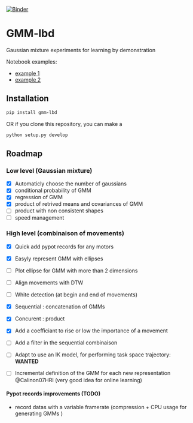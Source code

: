 [![Binder](http://mybinder.org/badge.svg)](http://mybinder.org/repo/show0k/gmm-lbd) 

# GMM-lbd
Gaussian mixture experiments for learning by demonstration

Notebook examples:
* [example 1](notebooks/calinon_tests.ipynb)
* [example 2](notebooks/working_demo.ipynb) 

## Installation
```bash
pip install gmm-lbd
```

OR if you clone this repository, you can make a 

```bash
python setup.py develop
```

## Roadmap
### Low level (Gaussian mixture)
* [X] Automaticly choose the number of gaussians
* [x] conditional probability of GMM
* [x] regression of GMM
* [X] product of retrived means and covariances of GMM
* [ ] product with non consistent shapes
* [ ] speed management 

### High level (combinaison of movements)
* [X] Quick add pypot records for any motors
* [X] Easyly represent GMM with ellipses
* [ ] Plot ellipse for GMM with more than 2 dimensions
* [ ] Align movements with DTW  
* [ ] White detection (at begin and end of movements)
* [X] Sequential : concatenation of GMMs
* [X] Concurent : product 
* [X] Add a coefficiant to rise or low the importance of a movement
* [ ] Add a filter in the sequential combinaison
* [ ] Adapt to use an IK model, for performing task space trajectory: __WANTED__
* [ ] Incremental definition of the GMM for each new representation @Calinon07HRI (very good idea for online learning)



#### Pypot records improvements (TODO)
* record datas with a variable framerate (compression + CPU usage for generating GMMs )
